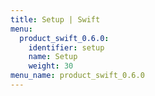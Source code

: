 ```yaml
---
title: Setup | Swift
menu:
  product_swift_0.6.0:
    identifier: setup
    name: Setup
    weight: 30
menu_name: product_swift_0.6.0
---
```

